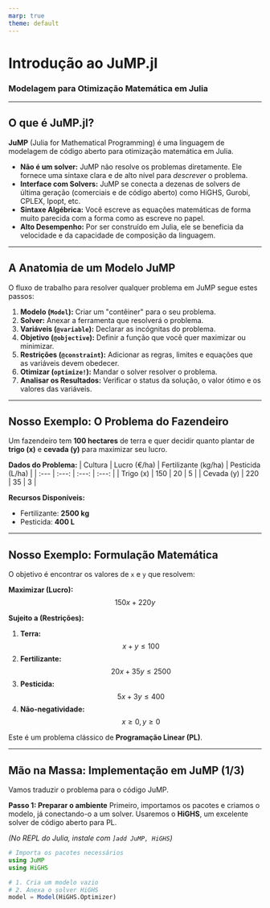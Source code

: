 ```yaml
---
marp: true
theme: default
---
```


# Introdução ao JuMP.jl

### Modelagem para Otimização Matemática em Julia

---

## O que é JuMP.jl?

**JuMP** (Julia for Mathematical Programming) é uma linguagem de modelagem de código aberto para otimização matemática em Julia.

- **Não é um solver:** JuMP não resolve os problemas diretamente. Ele fornece uma sintaxe clara e de alto nível para *descrever* o problema.
- **Interface com Solvers:** JuMP se conecta a dezenas de solvers de última geração (comerciais e de código aberto) como HiGHS, Gurobi, CPLEX, Ipopt, etc.
- **Sintaxe Algébrica:** Você escreve as equações matemáticas de forma muito parecida com a forma como as escreve no papel.
- **Alto Desempenho:** Por ser construído em Julia, ele se beneficia da velocidade e da capacidade de composição da linguagem.

---

## A Anatomia de um Modelo JuMP

O fluxo de trabalho para resolver qualquer problema em JuMP segue estes passos:

1.  **Modelo (`Model`):** Criar um "contêiner" para o seu problema.
2.  **Solver:** Anexar a ferramenta que resolverá o problema.
3.  **Variáveis (`@variable`):** Declarar as incógnitas do problema.
4.  **Objetivo (`@objective`):** Definir a função que você quer maximizar ou minimizar.
5.  **Restrições (`@constraint`):** Adicionar as regras, limites e equações que as variáveis devem obedecer.
6.  **Otimizar (`optimize!`):** Mandar o solver resolver o problema.
7.  **Analisar os Resultados:** Verificar o status da solução, o valor ótimo e os valores das variáveis.

---

## Nosso Exemplo: O Problema do Fazendeiro

Um fazendeiro tem **100 hectares** de terra e quer decidir quanto plantar de **trigo (x)** e **cevada (y)** para maximizar seu lucro.

**Dados do Problema:**
| Cultura | Lucro (€/ha) | Fertilizante (kg/ha) | Pesticida (L/ha) |
| :--- | :---: | :---: | :---: |
| Trigo (x) | 150 | 20 | 5 |
| Cevada (y) | 220 | 35 | 3 |

**Recursos Disponíveis:**
- Fertilizante: **2500 kg**
- Pesticida: **400 L**

---

## Nosso Exemplo: Formulação Matemática

O objetivo é encontrar os valores de `x` e `y` que resolvem:

**Maximizar (Lucro):**
$$ 150x + 220y $$

**Sujeito a (Restrições):**
1.  **Terra:** $$ x + y \le 100 $$
2.  **Fertilizante:** $$ 20x + 35y \le 2500 $$
3.  **Pesticida:** $$ 5x + 3y \le 400 $$
4.  **Não-negatividade:** $$ x \ge 0, y \ge 0 $$

Este é um problema clássico de **Programação Linear (PL)**.

---

## Mão na Massa: Implementação em JuMP (1/3)

Vamos traduzir o problema para o código JuMP.

**Passo 1: Preparar o ambiente**
Primeiro, importamos os pacotes e criamos o modelo, já conectando-o a um solver. Usaremos o **HiGHS**, um excelente solver de código aberto para PL.

*(No REPL do Julia, instale com `]add JuMP, HiGHS`)*

```julia
# Importa os pacotes necessários
using JuMP
using HiGHS

# 1. Cria um modelo vazio
# 2. Anexa o solver HiGHS
model = Model(HiGHS.Optimizer)